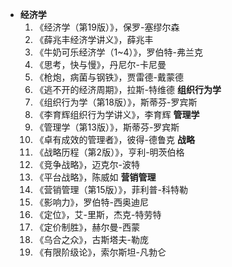 - **经济学**
  1. 《经济学（第19版）》，保罗-塞缪尔森
  2. 《薛兆丰经济学讲义》，薛兆丰
  3. 《牛奶可乐经济学（1~4）》，罗伯特-弗兰克
  4. 《思考，快与慢》，丹尼尔-卡尼曼
  5. 《枪炮，病菌与钢铁》，贾雷德-戴蒙德
  6. 《逃不开的经济周期》，拉斯-特维德
  **组织行为学**
  1. 《组织行为学（第18版）》，斯蒂芬-罗宾斯
  2. 《李育辉组织行为学讲义》，李育辉
  **管理学**
  1. 《管理学（第13版）》，斯蒂芬-罗宾斯
  2. 《卓有成效的管理者》，彼得-德鲁克
  **战略**
  1. 《战略历程（第2版）》，亨利-明茨伯格
  2. 《竞争战略》，迈克尔-波特
  3. 《平台战略》，陈威如
  **营销管理**
  1. 《营销管理（第15版）》，菲利普-科特勒
  2. 《影响力》，罗伯特-西奥迪尼
  3. 《定位》，艾-里斯，杰克-特劳特
  4. 《定价制胜》，赫尔曼-西蒙
  5. 《乌合之众》，古斯塔夫-勒庞
  6. 《有限阶级论》，索尔斯坦-凡勃仑